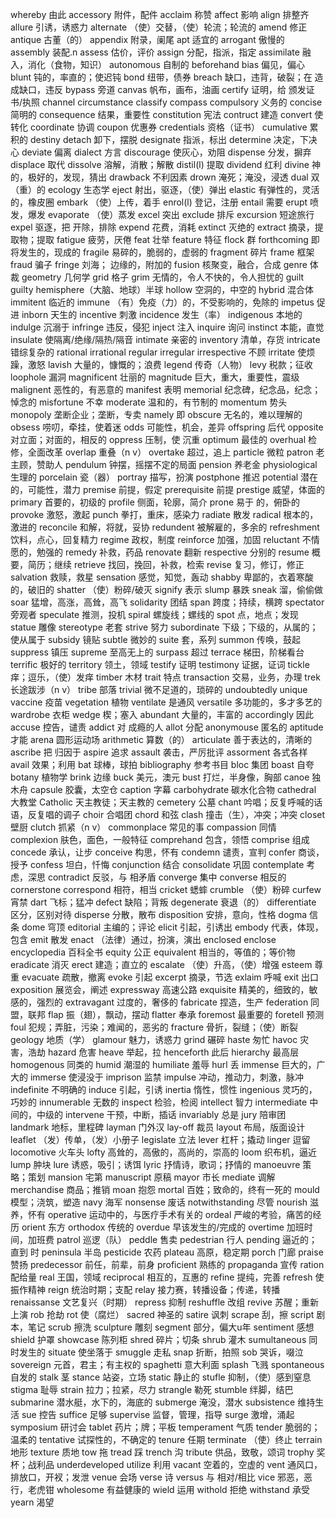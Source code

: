 whereby 由此
accessory 附件，配件
acclaim 称赞
affect 影响
align 排整齐
allure 引诱，诱惑力
alternate （使）交替，（使）轮流；轮流的
amend 修正
antique 古董（的）
appendix 附录，阑尾
apt 适宜的
arrogant 傲慢的
assembly 装配.n
assess 估价，评价
assign 分配，指派，指定
assimilate 融入，消化（食物，知识）
autonomous 自制的
beforehand
bias 偏见，偏心
blunt 钝的，率直的；使迟钝
bond 纽带，债券
breach 缺口，违背，破裂；在 造成缺口，违反
bypass 旁道
canvas 帆布，画布，油画
certify 证明，给 颁发证书/执照
channel
circumstance
classify
compass
compulsory 义务的
concise 简明的
consequence 结果，重要性
constitution 宪法
contruct 建造
convert 使转化
coordinate 协调
coupon 优惠券
credentials 资格（证书）
cumulative 累积的
destiny 
detach 卸下，摆脱
designate 指派，标出
determine 决定，下决心
deviate 偏离
dialect 方言
discourage 使灰心，劝阻
dispense 分发，摒弃
displace 取代
dissolve 溶解，消散；解散
distil(l) 提取
dividend 红利
divine 神的，极好的，发现，猜出
drawback 不利因素
drown 淹死；淹没，浸透
dual 双（重）的
ecology 生态学
eject 射出，驱逐，（使）弹出
elastic 有弹性的，灵活的，橡皮圈
embark （使）上传，着手
enrol(l) 登记，注册
entail 需要
erupt 喷发，爆发
evaporate （使）蒸发
excel 突出
exclude 排斥
excursion 短途旅行
expel 驱逐，把 开除，排除
expend 花费，消耗
extinct 灭绝的
extract 摘录，提取物；提取
fatigue 疲劳，厌倦
feat 壮举
feature 特征
flock 群
forthcoming 即将发生的，现成的
fragile 易碎的，脆弱的，虚弱的
fragment 碎片
frame 框架
fraud 骗子
fringe 刘海； 边缘的，附加的
fusion 核聚变，融合，合成
genre 体裁
geometry 几何学
grid 格子
grim 无情的，令人不快的，令人担忧的
guilt guilty
hemisphere（大脑、地球）半球
hollow 空洞的，中空的
hybrid 混合体
immitent 临近的
immune （有）免疫（力）的，不受影响的，免除的
impetus 促进
inborn 天生的
incentive 刺激
incidence 发生（率）
indigenous 本地的
indulge 沉溺于
infringe 违反，侵犯
inject 注入 
inquire 询问
instinct 本能，直觉
insulate 使隔离/绝缘/隔热/隔音
intimate 亲密的
inventory 清单，存货
intricate 错综复杂的
rational irrational
regular irregular 
irrespective 不顾
irritate 使烦躁，激怒
lavish 大量的，慷慨的；浪费
legend 传奇（人物）
levy 税款；征收
loophole 漏洞
magnificent 壮丽的
magnitude 巨大，重大，重要性，震级
malignent 恶性的，有恶意的
manifest 表明
memorial 纪念碑，纪念品，纪念；悼念的
misfortune 不幸
moderate 温和的，有节制的
momentum 势头
monopoly 垄断企业；垄断，专卖
namely 即
obscure 无名的，难以理解的
obsess 唠叨，牵挂，使着迷
odds 可能性，机会，差异
offspring 后代
opposite 对立面；对面的，相反的
oppress 压制，使 沉重
optimum 最佳的
overhual 检修，全面改革
overlap 重叠（n v）
overtake 超过，追上
particle 微粒
patron 老主顾，赞助人
pendulum 钟摆，摇摆不定的局面
pension 养老金
physiological 生理的
porcelain 瓷（器）
portray 描写，扮演
postphone 推迟
potential 潜在的，可能性，潜力
premise 前提，假定
prerequisite 前提
prestige 威望，体面的
primary 首要的，初级的
profile 侧面，轮廓，简介
prone 易于 的，俯卧的
provoke 激怒，激起
punch 拳打，重床，感染力 
radiate 散发
radical 根本的，激进的
reconcile 和解，将就，妥协
redundent 被解雇的，多余的
refreshment 饮料，点心，回复精力
regime 政权，制度
reinforce 加强，加固
reluctant 不情愿的，勉强的
remedy 补救，药品
renovate 翻新
respective 分别的
resume 概要，简历；继续
retrieve 找回，挽回，补救，检索
revise 复习，修订，修正
salvation 救赎，救星
sensation 感觉，知觉，轰动
shabby 卑鄙的，衣着寒酸的，破旧的
shatter （使）粉碎/破灭
signify 表示
slump 暴跌
sneak 溜，偷偷做
soar 猛增，高涨，高耸，高飞
solidarity 团结
span 跨度；持续，横跨
spectator 旁观者
speculate 推测，投机
spiral 螺旋线；螺线的
spot 点，地点；发现
statue 雕像
stereotype 老套
strive 努力
subordinate 下级；下级的，从属的；使从属于
subsidy 镜贴
subtle 微妙的
suite 套，系列
summon 传唤，鼓起
suppress 镇压
supreme 至高无上的
surpass 超过
terrace 梯田，阶梯看台
terrific 极好的
territory 领土，领域
testify 证明
testimony 证据，证词
tickle 痒；逗乐，（使）发痒
timber 木材
trait 特点
transaction 交易，业务，办理
trek 长途跋涉（n v）
tribe 部落
trivial 微不足道的，琐碎的
undoubtedly
unique
vaccine 疫苗
vegetation 植物
ventilate 是通风
versatile 多功能的，多才多艺的
wardrobe 衣柜
wedge 楔；塞入
abundant 大量的，丰富的
accordingly 因此 
accuse 控告，谴责
addict 对 成瘾的人
allot 分配
anonymouse 匿名的
aptitude 才能
arena 圆形运动场
arithmetic 算数（的）
articulate 善于表达的，清晰的
ascribe 把 归因于
aspire 追求
assault 袭击，严厉批评
assorment 各式各样
avail 效果；利用
bat 球棒，球拍
bibliography 参考书目
bloc 集团
boast 自夸
botany 植物学
brink 边缘
buck 美元，澳元
bust 打烂，半身像，胸部
canoe 独木舟
capsule 胶囊，太空仓
caption 字幕
carbohydrate 碳水化合物
cathedral 大教堂
Catholic 天主教徒；天主教的
cemetery 公墓
chant 吟唱；反复呼喊的话语，反复唱的调子
choir 合唱团
chord 和弦
clash 撞击（生），冲突；冲突
closet 壁厨
clutch 抓紧（n v）
commonplace 常见的事
compassion 同情
complexion 肤色，面色，一般特征
comprehand 包含，领悟
comprise 组成
concede 承认，让步
conceive 构思，怀有
condemn 谴责，宣判
confer 商谈，授予
confess 坦白，忏悔
conjunction 结合
consolidate 巩固
contemplate 考虑，深思
contradict 反驳，与 相矛盾
converge 集中
converse 相反的
cornerstone 
correspond 相符，相当
cricket 蟋蟀
crumble （使）粉碎
curfew 宵禁 
dart 飞标；猛冲
defect 缺陷；背叛
degenerate 衰退（的）
differentiate 区分，区别对待
disperse 分散，散布
disposition 安排，意向，性格
dogma 信条
dome 穹顶
editorial 主编的；评论
elicit 引起，引诱出
embody 代表，体现，包含
emit 散发
enact （法律）通过，扮演，演出
enclosed enclose
encyclopedia 百科全书
equity 公正
equivalent 相当的，等值的；等价物
eradicate 消灭
erect 建造；直立的
escalate （使）升高，（使）增强
esteem 尊重
evacuate 疏散，撤离
evoke 引起
excerpt 摘录，节选
exlaim 呼喊
exit 出口
exposition 展览会，阐述
expressway 高速公路
exquisite 精美的，细致的，敏感的，强烈的
extravagant 过度的，奢侈的
fabricate 捏造，生产
federation 同盟，联邦
flap 振（翅），飘动，摆动
flatter 奉承
foremost 最重要的
foretell 预测
foul 犯规；弄脏，污染；难闻的，恶劣的
fracture 骨折，裂缝；（使）断裂
geology 地质（学）
glamour 魅力，诱惑力
grind 碾碎
haste 匆忙
havoc 灾害，浩劫
hazard 危害
heave 举起，拉
henceforth 此后
hierarchy 最高层
homogenous 同类的
humid 潮湿的
humiliate 羞辱
hurl 丢
immense 巨大的，广大的
immerse 使浸没于
imprison 监禁
impulse 冲动，推动力，刺激，脉冲
indefinite 不明确的
induce 引起，引诱
inertia 惰性，惯性
ingenious 灵巧的，巧妙的
innumerable 无数的
inspect 检验，检阅
intellect 智力
intermediate 中间的，中级的
intervene 干预，中断，插话
invariably 总是
jury 陪审团
landmark 地标，里程碑
layman 门外汉
lay-off 裁员
layout 布局，版面设计
leaflet （发）传单，（发）小册子
legislate 立法
lever 杠杆；撬动
linger 逗留
locomotive 火车头
lofty 高耸的，高傲的，高尚的，崇高的
loom 织布机，逼近
lump 肿块
lure 诱惑，吸引；诱饵
lyric 抒情诗，歌词；抒情的
manoeuvre 策略；策划
mansion 宅第
manuscript 原稿
mayor 市长
mediate 调解
merchandise 商品；推销
moan 抱怨
mortal 百姓；致命的，终有一死的
mould 模型；浇筑，塑造
navy 海军
nonsense 废话
notwithstanding 尽管
nourish 滋养，怀有
operative 运动中的，与医疗手术有关的
ordeal 严峻的考验，痛苦的经历
orient 东方
orthodox 传统的
overdue 早该发生的/完成的
overtime 加班时间，加班费
patrol 巡逻（队）
peddle 售卖
pedestrian 行人
pending 逼近的；直到 时
peninsula 半岛
pesticide 农药
plateau 高原，稳定期
porch 门廊
praise 赞扬
predecessor 前任，前辈，前身 
proficient 熟练的
propaganda 宣传
ration 配给量
real 王国，领域
reciprocal 相互的，互惠的
refine 提纯，完善
refresh 使振作精神
reign 统治时期；支配
relay 接力赛，转播设备；传递，转播
renaissanse 文艺复兴（时期）
repress 抑制
reshuffle 改组
revive 苏醒；重新上演
rob 抢劫
rot 使（腐烂）
sacred 神圣的
satire 讽刺
scrape 刮，擦
script 剧本，笔记
scrub 擦洗
sculpture 雕刻
segment 部分，偏大u年
sentiment 感想
shield 护罩
showcase 陈列柜
shred 碎片；切条
shrub 灌木
sumultaneous 同时发生的
situate 使坐落于
smuggle 走私
snap 折断，拍照
sob 哭诉，啜泣
sovereign 元首，君主；有主权的
spaghetti 意大利面
splash 飞溅
spontaneous 自发的
stalk 茎
stance 站姿，立场
static 静止的
stufle 抑制，（使）感到窒息
stigma 耻辱
strain 拉力；拉紧，尽力
strangle 勒死
stumble 绊脚，结巴
submarine 潜水艇，水下的，海底的
submerge 淹没，潜水
subsistence 维持生活
sue 控告
suffice 足够
supervise 监督，管理，指导
surge 激增，涌起
symposium 研讨会
tablet 药片；牌；平板
temperament 气质
tender 脆弱的；温柔的
tentative 试探性的，不确定的
tenure 任期
terminate （使）终止
terrain 地形
texture 质地
tow 拖
tread 踩
trench 沟
tribute 供品，致敬，颂词
trophy 奖杯；战利品
underdeveloped
utilize 利用
vacant 空着的，空虚的
vent 通风口，排放口，开衩；发泄
venue 会场
verse 诗
versus 与 相对/相比
vice  邪恶，恶行，老虎钳
wholesome 有益健康的
wield 运用
withold 拒绝
withstand 承受
yearn 渴望
